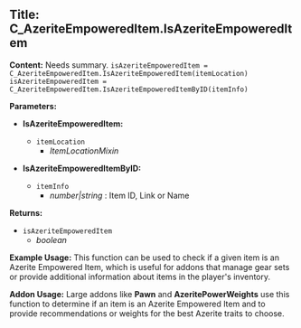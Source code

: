 ## Title: C_AzeriteEmpoweredItem.IsAzeriteEmpoweredItem

**Content:**
Needs summary.
`isAzeriteEmpoweredItem = C_AzeriteEmpoweredItem.IsAzeriteEmpoweredItem(itemLocation)`
`isAzeriteEmpoweredItem = C_AzeriteEmpoweredItem.IsAzeriteEmpoweredItemByID(itemInfo)`

**Parameters:**
- **IsAzeriteEmpoweredItem:**
  - `itemLocation`
    - *ItemLocationMixin*

- **IsAzeriteEmpoweredItemByID:**
  - `itemInfo`
    - *number|string* : Item ID, Link or Name

**Returns:**
- `isAzeriteEmpoweredItem`
  - *boolean*

**Example Usage:**
This function can be used to check if a given item is an Azerite Empowered Item, which is useful for addons that manage gear sets or provide additional information about items in the player's inventory.

**Addon Usage:**
Large addons like **Pawn** and **AzeritePowerWeights** use this function to determine if an item is an Azerite Empowered Item and to provide recommendations or weights for the best Azerite traits to choose.